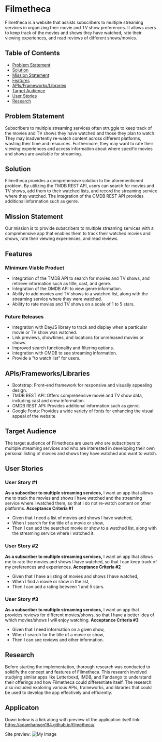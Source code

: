 # Filmetheca
Filmetheca is a website that assists subscribers to multiple streaming services in organizing their movie and TV show preferences. It allows users to keep track of the movies and shows they have watched, rate their viewing experiences, and read reviews of different shows/movies.
## Table of Contents
- [Problem Statement](#problem-statement)
- [Solution](#solution)
- [Mission Statement](#mission-statement)
- [Features](#features)
- [APIs/Frameworks/Libraries](#apis-frameworks-libraries)
- [Target Audience](#target-audience)
- [User Stories](#user-stories)
- [Research](#research)
## Problem Statement
Subscribers to multiple streaming services often struggle to keep track of the movies and TV shows they have watched and those they plan to watch. They may inadvertently re-watch content across different platforms, wasting their time and resources. Furthermore, they may want to rate their viewing experiences and access information about where specific movies and shows are available for streaming.
## Solution
Filmetheca provides a comprehensive solution to the aforementioned problem. By utilizing the TMDB REST API, users can search for movies and TV shows, add them to their watched lists, and record the streaming service where they watched. The integration of the OMDB REST API provides additional information such as genre.
## Mission Statement
Our mission is to provide subscribers to multiple streaming services with a comprehensive app that enables them to track their watched movies and shows, rate their viewing experiences, and read reviews. 
## Features
### Minimum Viable Product
- Integration of the TMDB API to search for movies and TV shows, and retrieve information such as title, cast, and genre.
- Integration of the OMDB API to view genre information.
- Ability to add movies and TV shows to a watched list, along with the streaming service where they were watched.
- Ability to rate movies and TV shows on a scale of 1 to 5 stars.
### Future Releases
- Integration with DayJS library to track and display when a particular movie or TV show was watched.
- Link previews, showtimes, and locations for unreleased movies or shows.
- Improved search functionality and filtering options.
- Integration with OMDB to see streaming information.
- Provide a "to watch list" for users.
## APIs/Frameworks/Libraries
- Bootstrap: Front-end framework for responsive and visually appealing design.
- TMDB REST API: Offers comprehensive movie and TV show data, including cast and crew information.
- OMDB REST API: Provides additional information such as genre.
- Google Fonts: Provides a wide variety of fonts for enhancing the visual appeal of the website.
## Target Audience
The target audience of Filmetheca are users who are subscribers to multiple streaming services and who are interested in developing their own personal listing of movies and shows they have watched and want to watch.
## User Stories
### User Story #1
**As a subscriber to multiple streaming services,** I want an app that allows me to track the movies and shows I have watched and the streaming service where I watched them, so that I do not re-watch content on other platforms.
**Acceptance Criteria #1**
- Given that I need a list of movies and shows I have watched,
- When I search for the title of a movie or show,
- Then I can add the searched movie
 or show to a watched list, along with the streaming service where I watched it.
### User Story #2
**As a subscriber to multiple streaming services,** I want an app that allows me to rate the movies and shows I have watched, so that I can keep track of my preferences and experiences.
**Acceptance Criteria #2**
- Given that I have a listing of movies and shows I have watched,
- When I find a movie or show in the list,
- Then I can add a rating between 1 and 5 stars.
### User Story #3
**As a subscriber to multiple streaming services,** I want an app that provides reviews for different movies/shows, so that I have a better idea of which movies/shows I will enjoy watching.
**Acceptance Criteria #3**
- Given that I need information on a given show,
- When I search for the title of a movie or show,
- Then I can see reviews and other information.
## Research
Before starting the implementation, thorough research was conducted to solidify the concept and features of Filmetheca. This research involved studying similar apps like Letterboxd, IMDB, and Fandango to understand their offerings and how Filmetheca could differentiate itself. The research also included exploring various APIs, frameworks, and libraries that could be used to develop the app effectively and efficiently.
## Applicaton 
Down below is a link along with preview of the application itself
 link: https://adamhansen184.github.io/filmetheca/

 Site preview: 
![My Image](images/site-image.png)